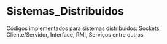 # Sistemas_Distribuidos
Códigos implementados para sistemas distribuídos: Sockets, Cliente/Servidor, Interface, RMI, Serviços entre outros
